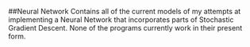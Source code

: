##Neural Network
Contains all of the current models of my attempts at implementing a Neural Network that incorporates parts of Stochastic Gradient Descent. None of the programs currently work in their present form.

